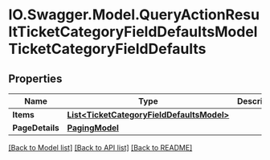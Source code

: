 # IO.Swagger.Model.QueryActionResultTicketCategoryFieldDefaultsModelTicketCategoryFieldDefaults
## Properties

Name | Type | Description | Notes
------------ | ------------- | ------------- | -------------
**Items** | [**List&lt;TicketCategoryFieldDefaultsModel&gt;**](TicketCategoryFieldDefaultsModel.md) |  | [optional] 
**PageDetails** | [**PagingModel**](PagingModel.md) |  | [optional] 

[[Back to Model list]](../README.md#documentation-for-models) [[Back to API list]](../README.md#documentation-for-api-endpoints) [[Back to README]](../README.md)


